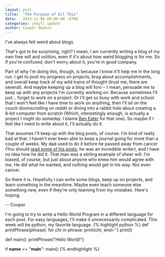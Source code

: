 ```yaml
---
layout: post
title:  "The Purpose of All This"
date:   2023-11-06 08:00:00 -0700
categories: jekyll update
author: Cooper Hopkin
---
```


I've always felt weird about blogs.

That's got to be surprising, right? I mean, I am currently writing a blog of my own free will and volition, even if it's about how weird blogging is for me. So if you're confused, don't worry about it, you're in good company. 

Part of why I'm doing this, though, is because I know it'll help me in the long run. I get to post my progress on projects, brag about accomplishments, and overall keep track of my wild trains of thought (trust me, there are several). And maybe keeping up a blog will forc-- I mean, persuade me to keep up with any projects I'm currently working on. Because sometimes I'll just... forget to work on a project. Or I'll get so busy with work and school that I won't feel like I have time to work on anything, then I'll sit on the couch doomscrolling on reddit or diving into a rabbit hole about creating a 8-bit computer from scratch (Which, interestingly enough, is actually a project I might do someday. I blame [Ben Eater][ben-eater] for that one). So maybe if I feel like I need to write about it, I'll actually do it.

That assumes I'll keep up with the blog posts, of course. I'm kind of really bad at that. I haven't ever been able to keep a journal going for more than a couple of weeks. My dad used to do it before he passed away from cancer (You should [read some of his posts][ben-blog], he was an incredible writer), and I have no idea how he did it. That man was a stirling example of sheer will. I'm biased, of course, but just about anyone who knew him would agree with me. He did what he wanted, and nothing would get in his way. Not even cancer.

So there it is. Hopefully I can write some blogs, keep up on projects, and learn something in the meantime. Maybe even teach someone else something new, even if they're only learning from my mistakes. Here's hoping.

-- Cooper 

I'm going to try to write a Hello World Program in a different language for each post. For easy languages, I'll make it unnecessarily complicated. This week will be python, my favorite language.
{% highlight python %}
def printPhrase(phrase):
    for chr in phrase:
        print(chr, end='')
    print()

def main():
    printPhrase("Hello World!")

if __name__ == "__main__":
    main()
{% endhighlight %}


[ben-eater]: https://www.youtube.com/beneater
[ben-blog]: https://benfightstodd.blogspot.com/